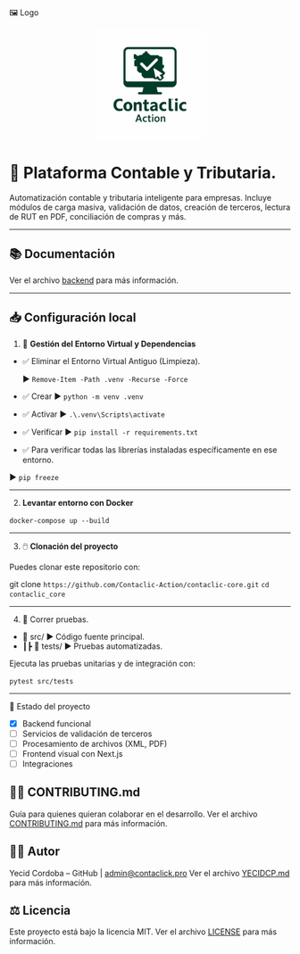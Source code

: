 🖼️ Logo

<p align="center">
  <img src="./assets/logo.png" alt="Contaclic Logo" width="200"/>
</p>

# 🧠  Plataforma Contable y Tributaria.


Automatización contable y tributaria inteligente para empresas. Incluye módulos de carga masiva, validación de datos, creación de terceros, lectura de RUT en PDF, conciliación de compras y más.

---

## 📚 Documentación

Ver el archivo [backend](./docs/README.md) para más información.

---

## 📥 Configuración local


1. 🧹 **Gestión del Entorno Virtual y Dependencias**
    
   
- ✅ Eliminar el Entorno Virtual Antiguo (Limpieza).

     ▶ `Remove-Item -Path .venv -Recurse -Force`  

- ✅ Crear       ▶  `python -m venv .venv`                       
- ✅ Activar     ▶  `.\.venv\Scripts\activate`
- ✅ Verificar   ▶  `pip install -r requirements.txt` 
                    
- ✅ Para verificar todas las librerías instaladas específicamente en ese entorno.
     
 ▶ `pip freeze`

---

2. **Levantar entorno con Docker**

`docker-compose up --build`
 
---

3. 🖱️ **Clonación del proyecto**

Puedes clonar este repositorio con:

git clone `https://github.com/Contaclic-Action/contaclic-core.git`
`cd contaclic_core`

 ---

4. 🧪 Correr pruebas.

- 📂 src/                     ▶️  Código fuente principal.
- ┃┣ 📂 tests/                ▶️  Pruebas automatizadas.

Ejecuta las pruebas unitarias y de integración con:

 `pytest src/tests`
                            
---

🚧 Estado del proyecto

- [x] Backend funcional
- [ ] Servicios de validación de terceros
- [ ] Procesamiento de archivos (XML, PDF)
- [ ] Frontend visual con Next.js
- [ ] Integraciones

 ## 💪🏼 CONTRIBUTING.md 

 Guía para quienes quieran colaborar en el desarrollo. Ver el archivo [CONTRIBUTING.md](./CONTRIBUTING.md) para más información.


 ## 👨‍💼 Autor
 Yecid Cordoba – GitHub | <admin@contaclick.pro> 
 Ver el archivo [YECIDCP.md](./YECIDCP.md) para más información.

 ## ⚖️ Licencia

Este proyecto está bajo la licencia MIT. Ver el archivo [LICENSE](./LICENSE) para más información.
